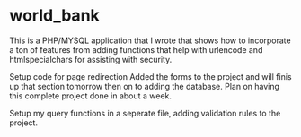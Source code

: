 # world_bank

This is a PHP/MYSQL application that I wrote that shows how to incorporate a ton of features from adding functions that help with urlencode and htmlspecialchars for assisting with security.

Setup code for page redirection
Added the forms to the project and will finis up that section tomorrow then on to adding the database.  Plan on having this complete project done in about a week.

Setup my query functions in a seperate file, adding validation rules to the project.

